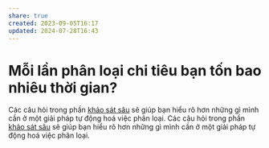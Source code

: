 ```yaml
---
share: true
created: 2023-09-05T16:17
updated: 2024-07-28T16:43
---
```

# Mỗi lần phân loại chi tiêu bạn tốn bao nhiêu thời gian?
Các câu hỏi trong phần [khảo sát sâu](https://xn--qucu-hr5aza.cc/khao-sat-nhu-cau-phan-loai-tu-dong-va-lap-trinh/?utm_source=F+G+%C2%BB+C%E1%BB%99ng+%C4%91%E1%BB%93ng+C%E1%BB%91+v%E1%BA%A5n+t%C3%A0i+ch%C3%ADnh+Vi%E1%BB%87t+Nam+-+Vietnam+Wealth+Advisors+%28VWA%29&utm_medium=social&utm_campaign=Tr%E1%BA%A5n%20K%E1%BB%B3&utm_content=%C4%91%C4%83ng%20l%E1%BA%A7n%20%C4%91%E1%BA%A7u) sẽ giúp bạn hiểu rõ hơn những gì mình cần ở một giải pháp tự động hoá việc phân loại.
Các câu hỏi trong phần [khảo sát sâu](https://xn--qucu-hr5aza.cc/khao-sat-nhu-cau-phan-loai-tu-dong-va-lap-trinh/?utm_source=F%20G%20%C2%BB%20QU%E1%BA%A2N%20L%C3%9D%20T%C3%80I%20CH%C3%8DNH%20C%C3%81%20NH%C3%82N&utm_medium=social&utm_campaign=Tr%E1%BA%A5n%20K%E1%BB%B3&utm_content=%C4%91%C4%83ng%20l%E1%BA%A7n%20%C4%91%E1%BA%A7u) sẽ giúp bạn hiểu rõ hơn những gì mình cần ở một giải pháp tự động hoá việc phân loại.
